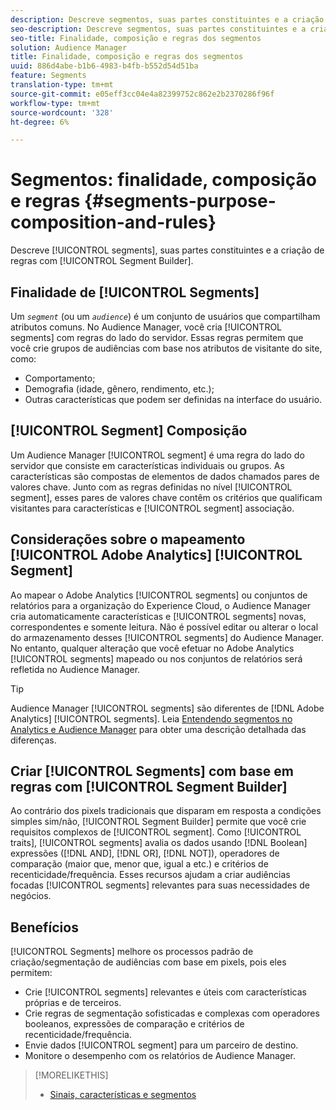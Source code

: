```yaml
---
description: Descreve segmentos, suas partes constituintes e a criação de regras com o Construtor de segmentos.
seo-description: Descreve segmentos, suas partes constituintes e a criação de regras com o Construtor de segmentos.
seo-title: Finalidade, composição e regras dos segmentos
solution: Audience Manager
title: Finalidade, composição e regras dos segmentos
uuid: 886d4abe-b1b6-4983-b4fb-b552d54d51ba
feature: Segments
translation-type: tm+mt
source-git-commit: e05eff3cc04e4a82399752c862e2b2370286f96f
workflow-type: tm+mt
source-wordcount: '328'
ht-degree: 6%

---
```



# Segmentos: finalidade, composição e regras {#segments-purpose-composition-and-rules}

Descreve [!UICONTROL segments], suas partes constituintes e a criação de regras com [!UICONTROL Segment Builder].

## Finalidade de [!UICONTROL Segments]

Um *`segment`* (ou um *`audience`*) é um conjunto de usuários que compartilham atributos comuns. No Audience Manager, você cria [!UICONTROL segments] com regras do lado do servidor. Essas regras permitem que você crie grupos de audiências com base nos atributos de visitante do site, como:

* Comportamento;
* Demografia (idade, gênero, rendimento, etc.);
* Outras características que podem ser definidas na interface do usuário.

## [!UICONTROL Segment] Composição

Um Audience Manager [!UICONTROL segment] é uma regra do lado do servidor que consiste em características individuais ou grupos. As características são compostas de elementos de dados chamados pares de valores chave. Junto com as regras definidas no nível [!UICONTROL segment], esses pares de valores chave contêm os critérios que qualificam visitantes para características e [!UICONTROL segment] associação.

## Considerações sobre o mapeamento [!UICONTROL Adobe Analytics] [!UICONTROL Segment]

Ao mapear o Adobe Analytics [!UICONTROL segments] ou conjuntos de relatórios para a organização do Experience Cloud, o Audience Manager cria automaticamente características e [!UICONTROL segments] novas, correspondentes e somente leitura. Não é possível editar ou alterar o local do armazenamento desses [!UICONTROL segments] do Audience Manager. No entanto, qualquer alteração que você efetuar no Adobe Analytics [!UICONTROL segments] mapeado ou nos conjuntos de relatórios será refletida no Audience Manager.

>[!TIP]
>
>Audience Manager [!UICONTROL segments] são diferentes de [!DNL Adobe Analytics] [!UICONTROL segments]. Leia [Entendendo segmentos no Analytics e Audience Manager](https://docs.adobe.com/content/help/pt-BR/analytics/integration/audience-analytics/audience-analytics-workflow/aam-analytics-segments.html) para obter uma descrição detalhada das diferenças.

## Criar [!UICONTROL Segments] com base em regras com [!UICONTROL Segment Builder]

Ao contrário dos pixels tradicionais que disparam em resposta a condições simples sim/não, [!UICONTROL Segment Builder] permite que você crie requisitos complexos de [!UICONTROL segment]. Como [!UICONTROL traits], [!UICONTROL segments] avalia os dados usando [!DNL Boolean] expressões ([!DNL AND], [!DNL OR], [!DNL NOT]), operadores de comparação (maior que, menor que, igual a etc.) e critérios de recenticidade/frequência. Esses recursos ajudam a criar audiências focadas [!UICONTROL segments] relevantes para suas necessidades de negócios.

## Benefícios

[!UICONTROL Segments] melhore os processos padrão de criação/segmentação de audiências com base em pixels, pois eles permitem:

* Crie [!UICONTROL segments] relevantes e úteis com características próprias e de terceiros.
* Crie regras de segmentação sofisticadas e complexas com operadores booleanos, expressões de comparação e critérios de recenticidade/frequência.
* Envie dados [!UICONTROL segment] para um parceiro de destino.
* Monitore o desempenho com os relatórios de Audience Manager.

>[!MORELIKETHIS]
>
>* [Sinais, características e segmentos](../../reference/signal-trait-segment.md)

